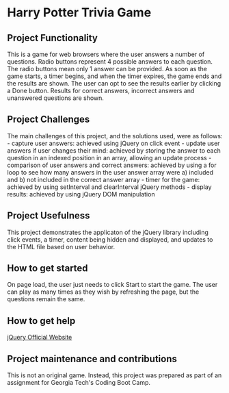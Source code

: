 # Harry Potter Trivia Game

## Project Functionality
This is a game for web browsers where the user answers a number of questions.  Radio buttons represent 4 possible answers to each question. The radio buttons mean only 1 answer can be provided. As soon as the game starts, a timer begins, and when the timer expires, the game ends and the results are shown. The user can opt to see the results earlier by clicking a Done button. Results for correct answers, incorrect answers and unanswered questions are shown.

## Project Challenges
The main challenges of this project, and the solutions used, were as follows:
    - capture user answers: achieved using jQuery on click event
    - update user answers if user changes their mind: achieved by storing the answer to each question in an indexed position in an array, allowing an update process
    - comparison of user answers and correct answers: achieved by using a for loop to see how many answers in the user answer array were a) included and b) not included in the correct answer array
    - timer for the game: achieved by using setInterval and clearInterval jQuery methods
    - display results: achieved by using jQuery DOM manipulation

## Project Usefulness
This project demonstrates the applicaton of the jQuery library including click events, a timer, content being hidden and displayed, and updates to the HTML file based on user behavior. 

## How to get started
On page load, the user just needs to click Start to start the game. The user can play as many times as they wish by refreshing the page, but the questions remain the same. 

## How to get help
[jQuery Official Website](https://jquery.com/)

## Project maintenance and contributions
This is not an original game.  Instead, this project was prepared as part of an assignment for Georgia Tech's Coding Boot Camp.



